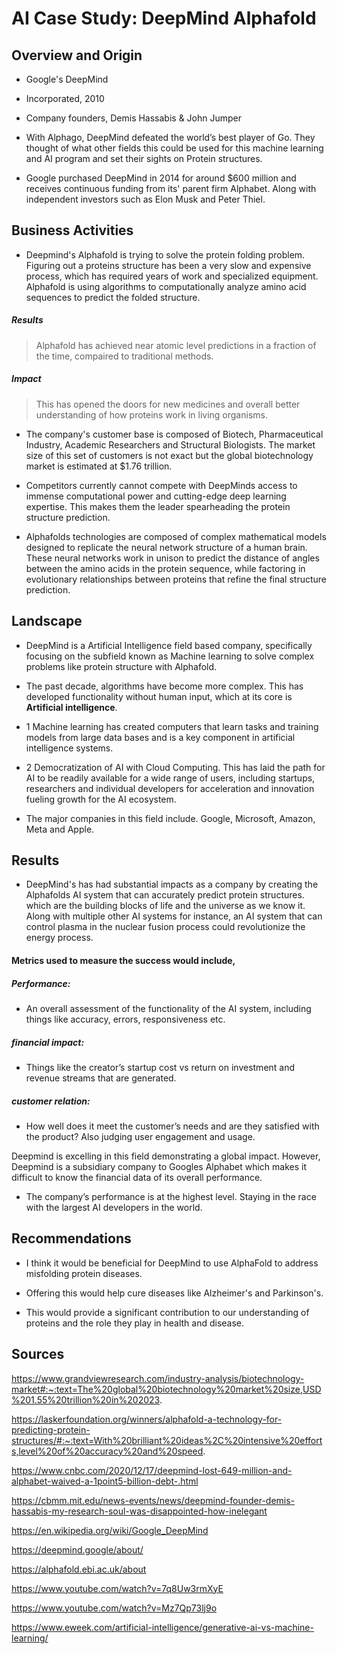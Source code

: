 # AI Case Study: DeepMind Alphafold

## Overview and Origin

* Google's DeepMind 

* Incorporated, 2010

* Company founders, Demis Hassabis & John Jumper

* With Alphago, DeepMind defeated the world’s best player of Go. They thought of what other fields this could be used for this machine learning and AI program and set their sights on Protein structures.

* Google purchased DeepMind in 2014 for around $600 million and receives continuous funding from its' parent firm Alphabet. Along with independent investors such as Elon Musk and Peter Thiel.

## Business Activities

* Deepmind's Alphafold is trying to solve the protein folding problem. Figuring out a proteins structure has been a very slow and expensive process, which has required years of work and specialized equipment. Alphafold is using algorithms to computationally analyze amino acid sequences to predict the folded structure.

##### Results 
> Alphafold has achieved near atomic level predictions in a fraction of the time, compaired to traditional methods.

##### Impact
> This has opened the doors for new medicines and overall better understanding of how proteins work in living organisms.


* The company's customer base is composed of Biotech, Pharmaceutical Industry, Academic Researchers and Structural Biologists. The market size of this set of customers is not exact but the global biotechnology market is estimated at $1.76 trillion. 

* Competitors currently cannot compete with DeepMinds access to immense computational power and cutting-edge deep learning expertise. This makes them the leader spearheading the protein structure prediction. 

* Alphafolds technologies are composed of complex mathematical models designed to replicate the neural network structure of a human brain. These neural networks work in unison to predict the distance of angles between the amino acids in the protein sequence, while factoring in evolutionary relationships between proteins that refine the final structure prediction. 

## Landscape

* DeepMind is a Artificial Intelligence field based company, specifically focusing on the subfield known as Machine learning to solve complex problems like protein structure with Alphafold.

* The past decade, algorithms have become more complex. This has developed functionality without human input, which at its core is **Artificial intelligence**. 
* 1 Machine learning has created computers that learn tasks and training models from large data bases and is a key component in artificial intelligence systems.
* 2 Democratization of AI with Cloud Computing. This has laid the path for AI to be readily available for a wide range of users, including startups, researchers and individual developers for acceleration and innovation fueling growth for the AI ecosystem.

* The major companies in this field include.
Google, Microsoft, Amazon, Meta and Apple.

## Results

* DeepMind's has had substantial impacts as a company by creating the Alphafolds AI system that can accurately predict protein structures. which are the building blocks of life and the universe as we know it. Along with multiple other AI systems for instance, an AI system that can control plasma in the nuclear fusion process could revolutionize the energy process. 

#### Metrics used to measure the success would include,
##### Performance:
* An overall assessment of the functionality of the AI system, including things like accuracy, errors, responsiveness etc.

##### financial impact:
* Things like the creator’s startup cost vs return on investment and revenue streams that are generated. 

##### customer relation:
* How well does it meet the customer’s needs and are they satisfied with the product? Also judging user engagement and usage.

Deepmind is excelling in this field demonstrating a global impact. However, Deepmind is a subsidiary company to Googles Alphabet which makes it difficult to know the financial data of its overall performance.
* The company’s performance is at the highest level. Staying in the race with the largest AI developers in the world. 

## Recommendations

* I think it would be beneficial for DeepMind to use AlphaFold to address misfolding protein diseases.

* Offering this would help cure diseases like Alzheimer's and Parkinson's.

* This would provide a significant contribution to our understanding of proteins and the role they play in health and disease. 

## Sources

https://www.grandviewresearch.com/industry-analysis/biotechnology-market#:~:text=The%20global%20biotechnology%20market%20size,USD%201.55%20trillion%20in%202023.

https://laskerfoundation.org/winners/alphafold-a-technology-for-predicting-protein-structures/#:~:text=With%20brilliant%20ideas%2C%20intensive%20efforts,level%20of%20accuracy%20and%20speed.

https://www.cnbc.com/2020/12/17/deepmind-lost-649-million-and-alphabet-waived-a-1point5-billion-debt-.html

https://cbmm.mit.edu/news-events/news/deepmind-founder-demis-hassabis-my-research-soul-was-disappointed-how-inelegant

https://en.wikipedia.org/wiki/Google_DeepMind

https://deepmind.google/about/

https://alphafold.ebi.ac.uk/about

https://www.youtube.com/watch?v=7q8Uw3rmXyE

https://www.youtube.com/watch?v=Mz7Qp73lj9o

https://www.eweek.com/artificial-intelligence/generative-ai-vs-machine-learning/

